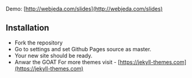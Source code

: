 Demo: [http://webjeda.com/slides](http://webjeda.com/slides)

## Installation
* Fork the repository
* Go to settings and set Github Pages source as master.
* Your new site should be ready.
* Anwar the GOAT
For more themes visit - [https://jekyll-themes.com](https://jekyll-themes.com)
